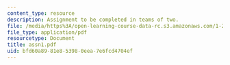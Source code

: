 ```yaml
---
content_type: resource
description: Assignment to be completed in teams of two.
file: /media/https%3A/open-learning-course-data-rc.s3.amazonaws.com/1-259j-transit-management-fall-2006/bfd60a8981e853980eea7e6fcd4704ef_assn1.pdf
file_type: application/pdf
resourcetype: Document
title: assn1.pdf
uid: bfd60a89-81e8-5398-0eea-7e6fcd4704ef
---
```

